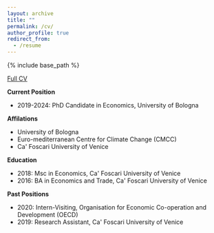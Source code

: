 ```yaml
---
layout: archive
title: ""
permalink: /cv/
author_profile: true
redirect_from:
  - /resume
---
```


{% include base_path %}

[Full CV](https://fpavanello.github.io/files/CV.pdf)

**Current Position**

- 2019-2024: PhD Candidate in Economics, University of Bologna

**Affilations**

- University of Bologna
- Euro-mediterranean Centre for Climate Change (CMCC)
- Ca' Foscari University of Venice

**Education**

- 2018: Msc in Economics, Ca' Foscari University of Venice
- 2016: BA in Economics and Trade, Ca' Foscari University of Venice

**Past Positions**

- 2020: Intern-Visiting, Organisation for Economic Co-operation and Development (OECD)
- 2019: Research Assistant, Ca' Foscari University of Venice
